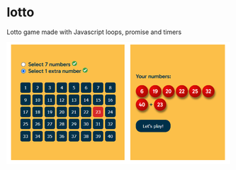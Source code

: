 # lotto

Lotto game made with Javascript loops, promise and timers

![Alt text](/media/screenshot.png?raw=true "Optional Title")
